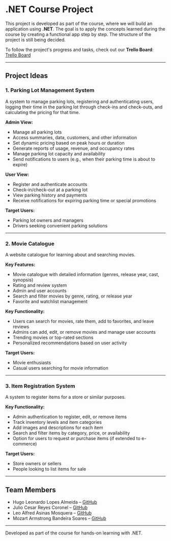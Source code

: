 # .NET Course Project

This project is developed as part of the course, where we will build an application using **.NET**. The goal is to apply the concepts learned during the course by creating a functional app step by step. The structure of the project is still being decided.

To follow the project's progress and tasks, check out our **Trello Board**:  
[Trello Board](https://trello.com/invite/b/68c21e192d9a9ad6a6321337/ATTI9f74bed7cfeeb322757f1491713a6b74B75199E4/c…)

---

## Project Ideas

### 1. Parking Lot Management System

A system to manage parking lots, registering and authenticating users, logging their time in the parking lot through check-ins and check-outs, and calculating the pricing for that time.

**Admin View:**

- Manage all parking lots
- Access summaries, data, customers, and other information
- Set dynamic pricing based on peak hours or duration
- Generate reports of usage, revenue, and occupancy rates
- Manage parking lot capacity and availability
- Send notifications to users (e.g., when their parking time is about to expire)

**User View:**

- Register and authenticate accounts
- Check-in/check-out at a parking lot
- View parking history and payments
- Receive notifications for expiring parking time or special promotions

**Target Users:**

- Parking lot owners and managers
- Drivers seeking convenient parking solutions

---

### 2. Movie Catalogue

A website catalogue for learning about and searching movies.

**Key Features:**

- Movie catalogue with detailed information (genres, release year, cast, synopsis)
- Rating and review system
- Admin and user accounts
- Search and filter movies by genre, rating, or release year
- Favorite and watchlist management

**Key Functionality:**

- Users can search for movies, rate them, add to favorites, and leave reviews
- Admins can add, edit, or remove movies and manage user accounts
- Trending movies or top-rated sections
- Personalized recommendations based on user activity

**Target Users:**

- Movie enthusiasts
- Casual users searching for movie information

---

### 3. Item Registration System

A system to register items for a store or similar purposes.

**Key Functionality:**

- Admin authentication to register, edit, or remove items
- Track inventory levels and item categories
- Add images and descriptions for each item
- Search and filter items by category, price, or availability
- Option for users to request or purchase items (if extended to e-commerce)

**Target Users:**

- Store owners or sellers
- People looking to list items for sale

---

## Team Members

- Hugo Leonardo Lopes Almeida – [GitHub](https://github.com/hugolalmeida)
- Julio Cesar Reyes Coronel – [GitHub](https://github.com/julirey)
- Leo Alfred Asinas Mosquera – [GitHub](https://github.com/leoaam24)
- Mozart Armstrong Bandeira Soares – [GitHub](https://github.com/MozartSoares)

---

Developed as part of the course for hands-on learning with .NET.
